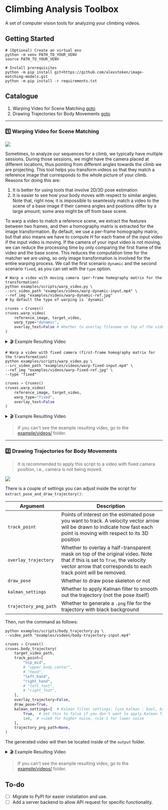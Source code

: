 # Climbing Analysis Toolbox 

A set of computer vision tools for analyzing your climbing videos.

## Getting Started

```shell
# (Optional) Create an virtual env
python -m venv PATH_TO_YOUR_VENV
source PATH_TO_YOUR_VENV
```

```shell
# Install prerequisites
python -m pip install git+https://github.com/alexstoken/image-matching-models.git
python -m pip install -r requirements.txt
```

## Catalogue

1. Warping Video for Scene Matching [goto](#1️⃣-warping-video-for-scene-matching)
2. Drawing Trajectories for Body Movements [goto](#2️⃣-drawing-trajectories-for-body-movements)

---

### 1️⃣ Warping Video for Scene Matching

![](./examples/screenshots/warp-dynamic.png)

Sometimes, to analyze our sequences for a climb, we typically have multiple sessions. During those sessions, we might have the camera placed at different locations, thus pointing from different angles towards the climb we are projecting. This tool helps you transform videos so that they match a reference image that corresponds to the whole picture of your climb. Reasons for doing this are: 

1. It is better for using tools that involve 2D/3D pose estimation
2. It is easier to see how your body moves with respect to similar angles. Note that, right now, it is impossible to seamlessly match a video to the scene of a base image if their camera angles and positions differ by a large amount; some area might be off from base scene.

To warp a video to match a reference scene, we extract the features between two frames, and then a homography matrix is extracted for the image transformation. By default, we use a per-frame homography matrix, but that also means we have to compute $H$ for each frame of the input video if the input video is moving. If the camera of your input video is not moving, we can reduce the processing time by only comparing the first frame of the video and the base scene. This reduces the computation time for the matcher we are using, so only image transformation is involved for the entire warping process. We call the first scenario `dynamic` and the second scenario `fixed`, as you can set with the `type` option.


```shell
# Warp a video with moving camera (per-frame homography matrix for the transformation)
python examples/scripts/warp_video.py \
--src_video_path "examples/videos/warp-dynamic-input.mp4" \
--ref_img "examples/videos/warp-dynamic-ref.jpg"
# by default the type of warping is `dynamic`
```

```python
cruxes = Cruxes()
cruxes.warp_video(
    reference_image, target_video, 
    warp_type="dynamic",
    overlay_text=False # Whether to overlay filename on top of the video or not
)
```

<details>
    <summary> 🎬 Example Resulting Video </summary>
    <video width="480" controls>
        <source src="examples/videos/warp-dynamic-result.mp4" type="video/mp4">
        Your browser does not support the video tag.
    </video>
</details>

```shell
# Warp a video with fixed camera (first-frame homography matrix for the transformation)
python examples/scripts/warp_video.py \
--src_video_path "examples/videos/warp-fixed-input.mp4" \
--ref_img "examples/videos/warp-fixed-ref.jpg" \
--type "fixed"
```

```python
cruxes = Cruxes()
cruxes.warp_video(
    reference_image, target_video, 
    warp_type="fixed",
    overlay_text=False
)
```

<details>
    <summary> 🎬 Example Resulting Video </summary>
    <video width="480" controls>
        <source src="examples/videos/warp-fixed-result.mp4" type="video/mp4">
        Your browser does not support the video tag.
    </video>
</details>

> If you can't see the example resulting video, go to the [example/videos/](./examples/videos/) folder.

---

### 2️⃣ Drawing Trajectories for Body Movements

> It is recommended to apply this script to a video with fixed camera position, i.e., camera is not being moved.

![](./examples/screenshots/body-trajectories.png)

There is a couple of settings you can adjust inside the script for `extract_pose_and_draw_trajectory()`:

| Argument | Description | 
| - | - |
| `track_point`  | Points of interest on the estimated pose you want to track. A velocity vector arrow will be drawn to indicate how fast each point is moving with respect to its 3D position |
| `overlay_trajectory`  | Whether to overlay a half-transparent mask on top of the original video. Note that if this is set to `True`, the velocity vector arrow that corresponds to each track point will be removed. |
| `draw_pose`  | Whether to draw pose skeleton or not |
| `kalman_settings`  | Whether to apply Kalman filter to smooth out the trajectory (not the pose itself) |
| `trajectory_png_path`  | Whether to generate a `.png` file for the trajectory with black background |

Then, run the command as follows:

```shell
python examples/scripts/body_trajectory.py \
--video_path "examples/videos/body-trajectory-input.mp4"
```

```python
cruxes = Cruxes()
cruxes.body_trajectory(
    target_video_path,
    track_point=[
        "hip_mid",
        # "upper_body_center",
        # "head",
        "left_hand",
        "right_hand",
        # "left_foot",
        # "right_foot",
    ],
    overlay_trajectory=False,
    draw_pose=True,
    kalman_settings=[  # Kalman filter settings: [use_kalman : bool, kalman_gain : float]
        True,  # Set this to false if you don't want to apply Kalman filter
        1e0,  # >=1e0 for higher noise, <=1e-1 for lower noise
    ],
    trajectory_png_path=None,
)
```

The generated video will then be located inside of the `output` folder.

<details>
    <summary> 🎬 Example Resulting Video </summary>
    <video width="480" controls>
        <source src="examples/videos/body-trajectory-result.mp4" type="video/mp4">
        Your browser does not support the video tag.
    </video>
   
</details>

> If you can't see the example resulting video, go to the [example/videos/](./examples/videos/) folder.

## To-do

- [ ] Migrate to PyPI for easier installation and use.
- [ ] Add a server backend to allow API request for specific functionality.